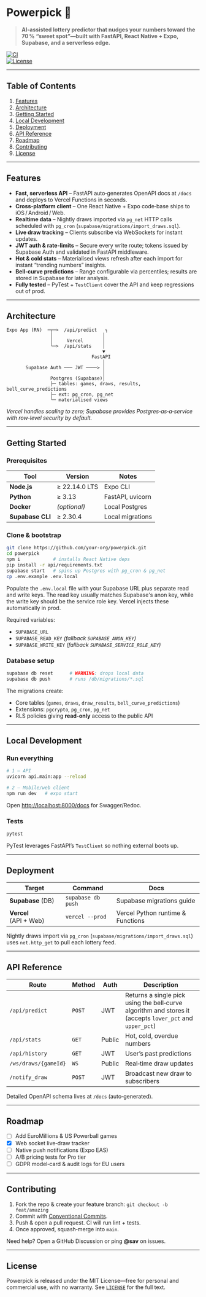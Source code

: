 # Powerpick 🎰

> **AI‑assisted lottery predictor that nudges your numbers toward the 70 % “sweet spot”—built with FastAPI, React Native + Expo, Supabase, and a serverless edge.**

[![CI](https://img.shields.io/github/actions/workflow/status/your-org/powerpick/ci.yml?branch=main&label=tests)](…)  
[![License](https://img.shields.io/github/license/your-org/powerpick)](LICENSE)

---

## Table of Contents

1. [Features](#features)
2. [Architecture](#architecture)
3. [Getting Started](#getting-started)
4. [Local Development](#local-development)
5. [Deployment](#deployment)
6. [API Reference](#api-reference)
7. [Roadmap](#roadmap)
8. [Contributing](#contributing)
9. [License](#license)

---

## Features

- **Fast, serverless API** – FastAPI auto‑generates OpenAPI docs at `/docs` and deploys to Vercel Functions in seconds.
- **Cross‑platform client** – One React Native + Expo code‑base ships to iOS / Android / Web.
- **Realtime data** – Nightly draws imported via `pg_net` HTTP calls scheduled with `pg_cron` (`supabase/migrations/import_draws.sql`).
- **Live draw tracking** – Clients subscribe via WebSockets for instant updates.
- **JWT auth & rate‑limits** – Secure every write route; tokens issued by Supabase Auth and validated in FastAPI middleware.
- **Hot & cold stats** – Materialised views refresh after each import for instant “trending numbers” insights.
- **Bell‑curve predictions** – Range configurable via percentiles; results are stored in Supabase for later analysis.
- **Fully tested** – PyTest + `TestClient` cover the API and keep regressions out of prod.

---

## Architecture

```text
Expo App (RN)  ─┬─>  /api/predict   ┐
                │                  │
                │     Vercel       │
                └─>  /api/stats    │
                                   ▼
                               FastAPI
                                   │
       Supabase Auth ─── JWT ────> │
                                   │
                Postgres (Supabase)│
                ├─ tables: games, draws, results, bell_curve_predictions
                ├─ ext: pg_cron, pg_net
                └─ materialised views
```

_Vercel handles scaling to zero; Supabase provides Postgres‑as‑a‑service with row‑level security by default._

---

## Getting Started

### Prerequisites

| Tool             | Version       | Notes            |
| ---------------- | ------------- | ---------------- |
| **Node.js**      | ≥ 22.14.0 LTS | Expo CLI         |
| **Python**       | ≥ 3.13        | FastAPI, uvicorn |
| **Docker**       | _(optional)_  | Local Postgres   |
| **Supabase CLI** | ≥ 2.30.4      | Local migrations |

### Clone & bootstrap

```bash
git clone https://github.com/your-org/powerpick.git
cd powerpick
npm i            # installs React Native deps
pip install -r api/requirements.txt
supabase start   # spins up Postgres with pg_cron & pg_net
cp .env.example .env.local
```

Populate the `.env.local` file with your Supabase URL plus separate read and write keys. The read key usually matches Supabase's anon key, while the write key should be the service role key. Vercel injects these automatically in prod.

Required variables:

- `SUPABASE_URL`
- `SUPABASE_READ_KEY` _(fallback `SUPABASE_ANON_KEY`)_
- `SUPABASE_WRITE_KEY` _(fallback `SUPABASE_SERVICE_ROLE_KEY`)_

### Database setup

```bash
supabase db reset      # WARNING: drops local data
supabase db push       # runs /db/migrations/*.sql
```

The migrations create:

- Core tables (`games`, `draws`, `draw_results`, `bell_curve_predictions`)
- Extensions: `pgcrypto`, `pg_cron`, `pg_net`
- RLS policies giving **read‑only** access to the public API

---

## Local Development

### Run everything

```bash
# 1 – API
uvicorn api.main:app --reload

# 2 – Mobile/web client
npm run dev   # expo start
```

Open <http://localhost:8000/docs> for Swagger/Redoc.

### Tests

```bash
pytest
```

PyTest leverages FastAPI’s `TestClient` so nothing external boots up.

---

## Deployment

| Target                 | Command            | Docs                              |
| ---------------------- | ------------------ | --------------------------------- |
| **Supabase** (DB)      | `supabase db push` | Supabase migrations guide         |
| **Vercel** (API + Web) | `vercel --prod`    | Vercel Python runtime & Functions |

Nightly draws import via `pg_cron` (`supabase/migrations/import_draws.sql`) uses `net.http_get` to pull each lottery feed.

---

## API Reference

| Route                | Method | Auth   | Description                                                        |
| -------------------- | ------ | ------ | ------------------------------------------------------------------ |
| `/api/predict`       | `POST` | JWT    | Returns a single pick using the bell‑curve algorithm and stores it (accepts `lower_pct` and `upper_pct`) |
| `/api/stats`         | `GET`  | Public | Hot, cold, overdue numbers                                         |
| `/api/history`       | `GET`  | JWT    | User’s past predictions                                            |
| `/ws/draws/{gameId}` | `WS`   | Public | Real‑time draw updates                                             |
| `/notify_draw`       | `POST` | JWT    | Broadcast new draw to subscribers                                  |

Detailed OpenAPI schema lives at `/docs` (auto‑generated).

---

## Roadmap

- [ ] Add EuroMillions & US Powerball games
- [x] Web socket live‑draw tracker
- [ ] Native push notifications (Expo EAS)
- [ ] A/B pricing tests for Pro tier
- [ ] GDPR model‑card & audit logs for EU users

---

## Contributing

1. Fork the repo & create your feature branch: `git checkout -b feat/amazing`
2. Commit with [Conventional Commits](https://www.conventionalcommits.org).
3. Push & open a pull request. CI will run lint + tests.
4. Once approved, squash‑merge into `main`.

Need help? Open a GitHub Discussion or ping **@sav** on issues.

---

## License

Powerpick is released under the MIT License—free for personal and commercial use, with no warranty. See [`LICENSE`](LICENSE) for the full text.

